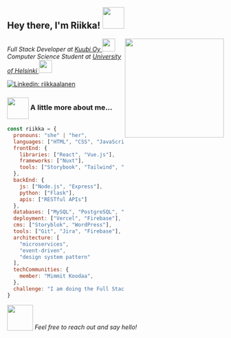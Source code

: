 <h2> Hey there, I'm Riikka! <img src="https://media.giphy.com/media/mGcNjsfWAjY5AEZNw6/giphy.gif" width="50"></h2>
<img align='right' src="https://media.giphy.com/media/v1.Y2lkPTc5MGI3NjExOTJ5ZThhYmUycXVwMHdsdXNxNXh6N2xsOGUwdGYwanBic2ZuamF6dyZlcD12MV9pbnRlcm5hbF9naWZfYnlfaWQmY3Q9cw/gdx7rq3QRJL74r4nVJ/giphy.gif" width="230">
<p><em>Full Stack Developer at <a href="https://kuubi.fi/en/tyomme">Kuubi Oy </a><img src="https://media.giphy.com/media/v1.Y2lkPTc5MGI3NjExbjlnNGFheGJhajV4OXN3aGpsa3lkaGY4N3RxYnJocDF3ODU1cjFmdiZlcD12MV9pbnRlcm5hbF9naWZfYnlfaWQmY3Q9Zw/2Rc2BC6AwdOncuw6Sf/giphy.gif" width="30"></br>Computer Science Student at <a href="https://www.helsinki.fi/en/faculty-science/faculty/computer-science">University of Helsinki </a><img src="https://media.giphy.com/media/WUlplcMpOCEmTGBtBW/giphy.gif" width="30"> 
</em></p>

[![Linkedin: riikkaalanen](https://img.shields.io/badge/-riikkaalanen-blue?style=flat-square&logo=Linkedin&logoColor=white&link=https://www.linkedin.com/in/riikka%2Dalanen/)](https://www.linkedin.com/in/riikka%2Dalanen/)

### <img src="https://media.giphy.com/media/v1.Y2lkPTc5MGI3NjExNG5leDJpbGllNTcwazdwaGo2YzBvOWluNGRpMDd4OWxqZmJ5bHE1biZlcD12MV9pbnRlcm5hbF9naWZfYnlfaWQmY3Q9cw/4Ejd70UQagCDvoASem/giphy.gif" width="50" style="vertical-align: middle;"> A little more about me... 

```javascript
const riikka = {
  pronouns: "she" | "her",
  languages: ["HTML", "CSS", "JavaScript", "TypeScript", "Python"],
  frontEnd: {
    libraries: ["React", "Vue.js"],
    frameworks: ["Nuxt"],
    tools: ["Storybook", "Tailwind", "Bootstrap", "SCSS"]
  },
  backEnd: {
    js: ["Node.js", "Express"],
    python: ["Flask"],
    apis: ["RESTful APIs"]
  },
  databases: ["MySQL", "PostgreSQL", "MongoDB"],
  deployment: ["Vercel", "Firebase"],
  cms: ["Storyblok", "WordPress"],
  tools: ["Git", "Jira", "Firebase"],
  architecture: [
    "microservices", 
    "event-driven", 
    "design system pattern"
  ],
  techCommunities: {
    member: "Mimmit Koodaa",
  },
  challenge: "I am doing the Full Stack open course focused on React, deepening my understanding of modern web development technologies and practices."
}
```

<img src="https://media.giphy.com/media/v1.Y2lkPTc5MGI3NjExcGVqamF4ODQxaDUxanE2ZWtlN2VnMGRmdGYwbjNmYnJiNmN0M3UwaSZlcD12MV9pbnRlcm5hbF9naWZfYnlfaWQmY3Q9cw/lonWFYfXEhH9dGnyX0/giphy.gif" width="60" style="vertical-align: bottom;"> <em>Feel free to reach out and say hello!</em>
